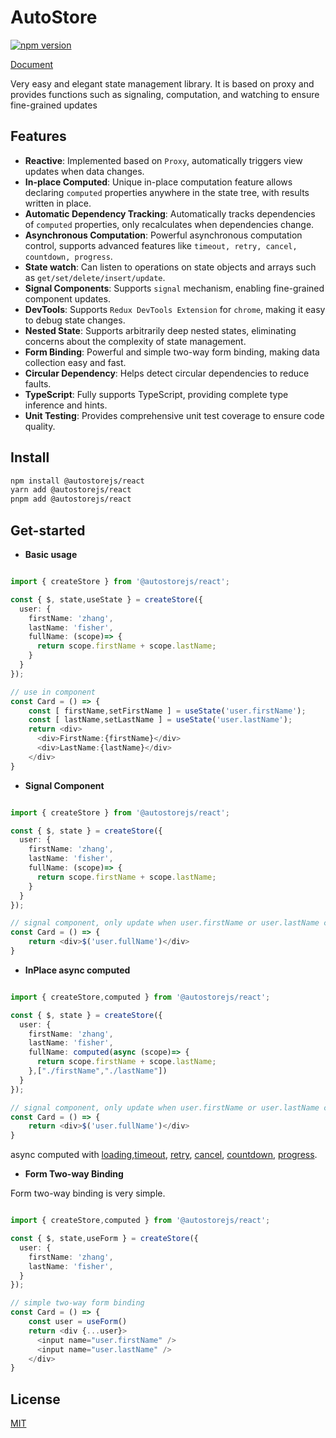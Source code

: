 # AutoStore

[![npm version](https://badge.fury.io/js/autostore.svg)](https://badge.fury.io/js/autostore)

[Document](https://zhangfisher.github.io/autostore)

Very easy and elegant state management library. It is based on proxy and provides functions such as signaling, computation, and watching to ensure fine-grained updates

## Features

- **Reactive**: Implemented based on `Proxy`, automatically triggers view updates when data changes.
- **In-place Computed**: Unique in-place computation feature allows declaring `computed` properties anywhere in the state tree, with results written in place.
- **Automatic Dependency Tracking**: Automatically tracks dependencies of `computed` properties, only recalculates when dependencies change.
- **Asynchronous Computation**: Powerful asynchronous computation control, supports advanced features like `timeout, retry, cancel, countdown, progress`.
- **State watch**: Can listen to operations on state objects and arrays such as `get/set/delete/insert/update`.
- **Signal Components**: Supports `signal` mechanism, enabling fine-grained component updates.
- **DevTools**: Supports `Redux DevTools Extension` for `chrome`, making it easy to debug state changes.
- **Nested State**: Supports arbitrarily deep nested states, eliminating concerns about the complexity of state management.
- **Form Binding**: Powerful and simple two-way form binding, making data collection easy and fast.
- **Circular Dependency**: Helps detect circular dependencies to reduce faults.
- **TypeScript**: Fully supports TypeScript, providing complete type inference and hints.
- **Unit Testing**: Provides comprehensive unit test coverage to ensure code quality.

## Install

```bash
npm install @autostorejs/react
yarn add @autostorejs/react
pnpm add @autostorejs/react
```

## Get-started


- **Basic usage**

```ts

import { createStore } from '@autostorejs/react';

const { $, state,useState } = createStore({
  user: {
    firstName: 'zhang',
    lastName: 'fisher',
    fullName: (scope)=> { 
      return scope.firstName + scope.lastName;
    }
  }
});

// use in component
const Card = () => {
    const [ firstName,setFirstName ] = useState('user.firstName');
    const [ lastName,setLastName ] = useState('user.lastName');
    return <div>
      <div>FirstName:{firstName}</div>
      <div>LastName:{lastName}</div>
    </div>
}

```
- **Signal Component**

```ts

import { createStore } from '@autostorejs/react';

const { $, state } = createStore({
  user: {
    firstName: 'zhang',
    lastName: 'fisher',
    fullName: (scope)=> { 
      return scope.firstName + scope.lastName;
    }
  }
});

// signal component, only update when user.firstName or user.lastName change
const Card = () => { 
    return <div>$('user.fullName')</div>
}

```

- **InPlace async computed**

```ts

import { createStore,computed } from '@autostorejs/react';

const { $, state } = createStore({
  user: {
    firstName: 'zhang',
    lastName: 'fisher',
    fullName: computed(async (scope)=> { 
      return scope.firstName + scope.lastName;
    },["./firstName","./lastName"])
  }
});

// signal component, only update when user.firstName or user.lastName change
const Card = () => { 
    return <div>$('user.fullName')</div>
}

```

async computed with [loading](https://zhangfisher.github.io/autostore/guide/computed-async#%E5%8A%A0%E8%BD%BD%E7%8A%B6%E6%80%81),[timeout](https://zhangfisher.github.io/autostore/guide/computed-async#%E8%B6%85%E6%97%B6%E5%A4%84%E7%90%86), [retry](https://zhangfisher.github.io/autostore/guide/computed-async#%E9%87%8D%E8%AF%95), [cancel](https://zhangfisher.github.io/autostore/guide/computed-async#%E5%8F%96%E6%B6%88), [countdown](https://zhangfisher.github.io/autostore/guide/computed-async#%E5%80%92%E8%AE%A1%E6%97%B6), [progress](https://zhangfisher.github.io/autostore/guide/computed-async#%E6%89%A7%E8%A1%8C%E8%BF%9B%E5%BA%A6).





- **Form Two-way Binding**

Form two-way binding is very simple.

```ts

import { createStore,computed } from '@autostorejs/react';

const { $, state,useForm } = createStore({
  user: {
    firstName: 'zhang',
    lastName: 'fisher',
  }
});

// simple two-way form binding
const Card = () => { 
    const user = useForm()
    return <div {...user}>
      <input name="user.firstName" />
      <input name="user.lastName" />
    </div>
}

```

## License

[MIT](./LICENSE)

